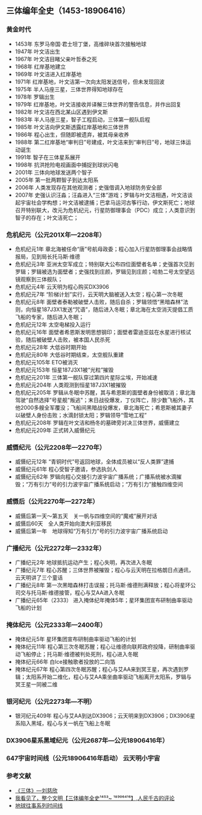 ## 三体编年全史（1453-18906416）

### 黄金时代

- 1453年  东罗马帝国·君士坦丁堡，高维碎块首次接触地球
- 1947年  叶文洁出生
- 1967年  叶文洁目睹父亲叶哲泰之死
- 1968年  红岸基地建立
- 1969年  叶文洁进入红岸基地
- 1971年  红岸基地，叶文洁第一次向太阳发送信号，但未发现回波
- 1975年  半人马座三星，三体世界得知地球存在
- 1978年  罗辑出生
- 1979年  红岸基地，叶文洁接收并译解三体世界的警告信息，并作出回复
- 1982年  叶文洁在西北某山区遇到伊文斯
- 1983年  半人马座三星，智子工程启动，三体第一舰队启程
- 1985年  叶文洁向伊文斯透露红岸基地和三体世界
- 1986年  程心出生，但随即被遗弃，被其母亲收养
- 1988年  第二红岸基地“审判日”号建成，叶文洁来到“审判日”号，地球三体运动诞生
- 1991年  智子在三体星系展开
- 1998年  抗洪抢险电视画面中捕捉到球状闪电
- 2001年  三体向地球发送两个智子
- 2005年  第一批两颗智子到达太阳系
- 2006年  人类发现存在其他观测者；史强借调入地球防务安全部
- 2007年  史强认识汪淼；汪淼进入“三体”游戏；罗辑与叶文洁相遇，叶文洁谈起宇宙社会学构想；叶文洁被逮捕；巴拿马运河古筝行动，伊文斯死亡；地球召开特别联大，改元为危机纪元，行星防御理事会（PDC）成立；人类意识到智子的存在；叶文洁死亡；

### 危机纪元（公元201X年—2208年）

- 危机纪元1年  章北海被任命“唐”号航母政委；程心加入行星防御理事会战略情报局，见到局长托马斯·维德
- 危机纪元3年  亚洲太空军成立；特别联大公布四位面壁者名单；史强首次见到罗辑；罗辑被选为面壁者；史强找到庄颜，罗辑见到庄颜；哈勃二号太空望远镜观察到三体舰队；
- 危机纪元4年  云天明为程心购买DX3906
- 危机纪元7年  “阶梯计划”实行，云天明大脑被送入太空；程心第一次冬眠
- 危机纪元8年  面壁者泰勒被破壁人击败，随后自杀；罗辑领悟“黑暗森林”法则，向恒星187J3X1发送“咒语”，随后进入冬眠；章北海在太空消灭提倡工质飞船的专家，随后进入冬眠；
- 危机纪元12年  太空电梯投入运行
- 危机纪元16年  面壁者希恩斯发明思想钢印；面壁者雷迪亚兹在水星进行核试验，随后被破壁人击败，被本国人民杀死
- 危机纪元28年  大低谷时期开始
- 危机纪元80年  大低谷时期结束，太空舰队重建
- 危机纪元105年  ETO被消灭
- 危机纪元153年  恒星187J3X1被“光粒”摧毁
- 危机纪元201年  三体第一舰队穿过第四片星际尘埃，开始减速
- 危机纪元204年  人类观测到恒星187J3X1被摧毁
- 危机纪元205年  罗辑从冬眠中苏醒，其与希恩斯的面壁者身份被取消；章北海驾驶“自然选择”号星舰"叛逃"；末日战役爆发，丁仪阵亡，除少数飞船外，其他2000多艘全军覆没；飞船间黑暗战役爆发，章北海死亡；希恩斯被其妻子以破壁人身份击败；水滴封锁太阳；罗辑领导“雪地工程”
- 危机纪元208年  罗辑在叶文洁和杨冬的墓碑旁对决三体世界，威慑建立
- 危机纪元209年  正式转入威慑纪元

### 威慑纪元（公元2208年—2270年）

- 威慑纪元12年  “青铜时代”号返回地球，全体成员被以“反人类罪”逮捕
- 威慑纪元61年  程心受智子邀请，参选执剑人
- 威慑纪元62年  罗辑向程心交接引力波宇宙广播系统；广播系统被水滴摧毁；“万有引力”号的引力波宇宙广播系统启动；“万有引力”接触四维空间

### 威慑后（公元2270年—2272年）

- 威慑后第一天～第五天　关一帆与四维空间的“魔戒”展开对话
- 威慑后60天　全人类开始向澳大利亚移民
- 威慑后第一年　地球得知“万有引力”号的引力波宇宙广播系统启动

### 广播纪元（公元2272年—2332年）

- 广播纪元2年  地球抵抗运动产生；程心失明，再次进入冬眠
- 广播纪元7年  程心苏醒；三体世界被摧毁；程心与云天明在拉格朗日点通讯，云天明讲了三个童话
- 广播纪元8年  第一次黑暗森林打击误报；托马斯·维德刑满释放；程心将星环公司交与托马斯·维德接管，程心与艾AA进入冬眠
- 广播纪元65年（2333）  进入掩体纪年掩体5年；星环集团宣布研制曲率驱动飞船的计划

### 掩体纪元（公元2333年—2400年）

- 掩体纪元5年  星环集团宣布研制曲率驱动飞船的计划
- 掩体纪元11年  程心第三次冬眠苏醒；程心让维德向联邦政府投降，研制曲率驱动飞船停止；托马斯·维德被判处死刑，程心进入冬眠
- 掩体纪元66年  白Ice接触歌者投放的二向箔
- 掩体纪元67年  程心第四次冬眠苏醒；程心与艾AA来到冥王星，再次遇到罗辑；太阳系开始二维化，程心与艾AA乘坐曲率驱动飞船离开太阳系，罗辑与冥王星一同被二维

### 银河纪元（公元2273年—不明）

- 银河纪元409年  程心与艾AA到达DX3906；云天明来到DX3906；DX3906星系陷入黑域，程心与关一帆在飞船上冬眠

### DX3906星系黑域纪元（公元2687年—公元18906416年）

### 647宇宙时间线（公元18906416年启动）  云天明小宇宙


### 参考文献

- [《三体》—刘慈欣](https://weread.qq.com/web/reader/ce032b305a9bc1ce0b0dd2a)
- [我看见了，整个文明【三体编年全史¹⁴⁵³~ ¹⁸⁹⁰⁶⁴¹⁶】,人民千古的评论](https://www.bilibili.com/video/BV1H54y1y7Uu?from=search&seid=18436175636518662584)
- [地球往事系列时间线](https://www.douban.com/note/530840535/)